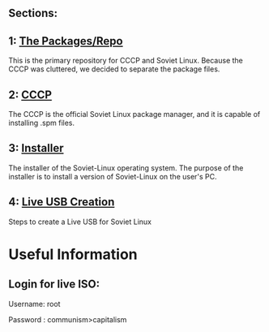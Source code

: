 

## Sections:

## 1:  [The Packages/Repo](https://docs.sovietlinux.ml/repo)
This is the primary repository for CCCP and Soviet Linux. Because the CCCP was cluttered, we decided to separate the package files.
## 2: [CCCP](https://docs.sovietlinux.ml/cccp)
The CCCP is the official Soviet Linux package manager, and it is capable of installing .spm files.
## 3: [Installer](https://docs.sovietlinux.ml/installer)
The installer of the Soviet-Linux operating system. The purpose of the installer is to install a version of Soviet-Linux on the user's PC.
## 4: [Live USB Creation](https://docs.sovietlinux.ml/liveusb)
Steps to create a Live USB for Soviet Linux


# Useful Information


Login for live ISO:
------------------

Username: root

Password : communism>capitalism
